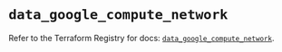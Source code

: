 # `data_google_compute_network`

Refer to the Terraform Registry for docs: [`data_google_compute_network`](https://registry.terraform.io/providers/hashicorp/google/6.20.0/docs/data-sources/compute_network).
